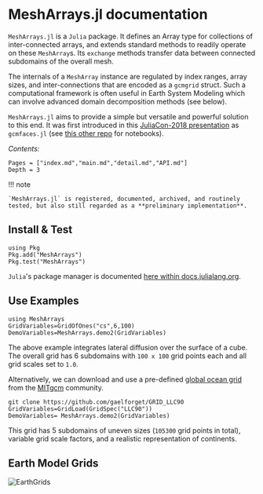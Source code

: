 # MeshArrays.jl documentation

`MeshArrays.jl` is a `Julia` package. It defines an Array type for collections of inter-connected arrays, and extends standard methods to readily operate on these `MeshArray`s. Its `exchange` methods transfer data between connected subdomains of the overall mesh. 

The internals of a `MeshArray` instance are regulated by index ranges, array sizes, and inter-connections that are encoded as a `gcmgrid` struct. Such a computational framework is often useful in Earth System Modeling which can involve advanced domain decomposition methods (see below). 

`MeshArrays.jl` aims to provide a simple but versatile and powerful solution to this end. It was first introduced in this [JuliaCon-2018 presentation](https://youtu.be/RDxAy_zSUvg) as `gcmfaces.jl` (see [this other repo](https://github.com/gaelforget/JuliaCon2018Notebooks.git) for notebooks).

_Contents:_

```@contents
Pages = ["index.md","main.md","detail.md","API.md"]
Depth = 3
```

!!! note

    `MeshArrays.jl` is registered, documented, archived, and routinely tested, but also still regarded as a **preliminary implementation**.

## Install & Test

```
using Pkg
Pkg.add("MeshArrays")
Pkg.test("MeshArrays")
```

`Julia`'s package manager is documented [here within docs.julialang.org](https://docs.julialang.org/en/stable/stdlib/Pkg/).

## Use Examples

```
using MeshArrays
GridVariables=GridOfOnes("cs",6,100)
DemoVariables=MeshArrays.demo2(GridVariables)
```

The above example integrates lateral diffusion over the surface of a cube. The overall grid has 6 subdomains with `100 x 100` grid points each and all grid scales set to `1.0`. 

Alternatively, we can download and use a pre-defined [global ocean grid](http://www.geosci-model-dev.net/8/3071/2015/) from the [MITgcm](https://mitgcm.readthedocs.io/en/latest/) community.

```
git clone https://github.com/gaelforget/GRID_LLC90
GridVariables=GridLoad(GridSpec("LLC90"))
DemoVariables= MeshArrays.demo2(GridVariables)
```

This grid has 5 subdomains of uneven sizes (`105300` grid points in total), variable grid scale factors, and a realistic representation of  continents. 

## Earth Model Grids

![EarthGrids](https://raw.githubusercontent.com/gaelforget/MeshArrays.jl/master/docs/images/sphere_all.png)
